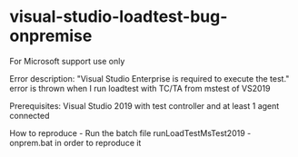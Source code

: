# visual-studio-loadtest-bug-onpremise
For Microsoft support use only

Error description:
"Visual Studio Enterprise is required to execute the test." error is thrown when I run loadtest with TC/TA from mstest of VS2019

Prerequisites:
Visual Studio 2019 with test controller and at least 1 agent connected

How to reproduce - 
Run the batch file runLoadTestMsTest2019 - onprem.bat in order to reproduce it

